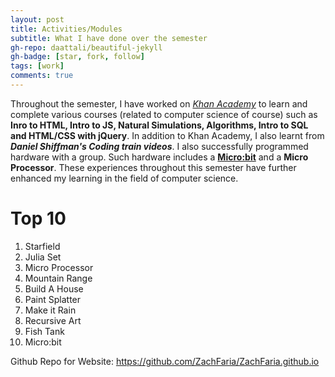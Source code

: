 ```yaml
---
layout: post
title: Activities/Modules
subtitle: What I have done over the semester
gh-repo: daattali/beautiful-jekyll
gh-badge: [star, fork, follow]
tags: [work]
comments: true
---
```


Throughout the semester, I have worked on _[Khan Academy](https://www.khanacademy.org/)_ to learn and complete various 
courses (related to computer science of course) such as **Inro to HTML, Intro to JS, Natural Simulations, 
Algorithms, Intro to SQL and HTML/CSS with jQuery**. In addition to Khan Academy, I also
learnt from **_Daniel Shiffman's Coding train videos_**. I also successfully programmed hardware
with a group. Such hardware includes a **[Micro:bit](https://microbit.org/)** and a **Micro Processor**. These experiences 
throughout this semester have further enhanced my learning in the field of computer science.

# Top 10 
1. Starfield
2. Julia Set
3. Micro Processor
4. Mountain Range
5. Build A House
6. Paint Splatter
7. Make it Rain
8. Recursive Art
9. Fish Tank
10. Micro:bit

Github Repo for Website: https://github.com/ZachFaria/ZachFaria.github.io
